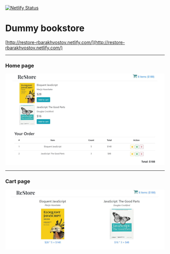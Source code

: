 [![Netlify Status](https://api.netlify.com/api/v1/badges/e46bc798-a794-4fef-832b-acf5d7bd8200/deploy-status)](https://app.netlify.com/sites/restore-rbarakhvostov/deploys)

# Dummy bookstore

[http://restore-rbarakhvostov.netlify.com/](http://restore-rbarakhvostov.netlify.com/)

---

### Home page

![Home page](./public/home_page.JPG)

---

### Cart page

![Cart page](./public/cart_page.JPG)
